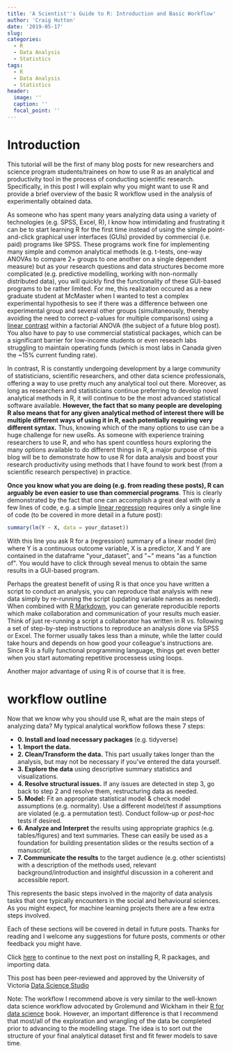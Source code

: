 ```yaml
---
title: 'A Scientist''s Guide to R: Introduction and Basic Workflow'
author: 'Craig Hutton'
date: '2019-05-17'
slug: 
categories:
  - R
  - Data Analysis
  - Statistics
tags:
  - R
  - Data Analysis
  - Statistics
header:
  image: ''
  caption: ''
  focal_point: ''
---
```


# **Introduction**

This tutorial will be the first of many blog posts for new researchers and science program students/trainees on how to use R as an analytical and productivity tool in the process of conducting scientific research. Specifically, in this post I will explain why you might want to use R and provide a brief overview of the basic R workflow used in the analysis of experimentally obtained data.

As someone who has spent many years analyzing data using a variety of technologies (e.g. SPSS, Excel, R), I know how intimidating and frustrating it can be to start learning R for the first time instead of using the simple point-and-click graphical user interfaces (GUIs) provided by commercial (i.e. paid) programs like SPSS. These programs work fine for implementing many simple and common analytical methods (e.g. t-tests, one-way ANOVAs to compare 2+ groups to one another on a single dependent measure) but as your research questions and data structures become more complicated (e.g. predictive modelling, working with non-normally distributed data), you will quickly find the functionality of these GUI-based programs to be rather limited. For me, this realization occured as a new graduate student at McMaster when I wanted to test a complex experimental hypothesis to see if there was a difference between one experimental group and several other groups (simultaneously, thereby avoiding the need to correct p-values for multiple comparisons) using a [linear contrast](http://www.utdallas.edu/~herve/abdi-contrasts2010-pretty.pdf) within a factorial ANOVA (the subject of a future blog post). You also have to pay to use commercial statistical packages, which can be a significant barrier for low-income students or even reseach labs struggling to maintain operating funds (which is most labs in Canada given the ~15% current funding rate).

In contrast, R is constantly undergoing development by a large community of statisticians, scientific researchers, and other data science professionals, offering a way to use pretty much any analytical tool out there. Moreover, as long as researchers and statisticians continue preferring to develop novel analytical methods in R, it will continue to be the most advanced statistical software available. **However, the fact that so many people are developing R also means that for any given analytical method of interest there will be multiple different ways of using it in R, each potentially requiring very different syntax.** Thus, knowing which of the many options to use can be a huge challenge for new useRs. As someone with experience training researchers to use R, and who has spent countless hours exploring the many options available to do different things in R, a major purpose of this blog will be to demonstrate how to use R for data analysis and boost your research productivity using methods that I have found to work best (from a scientific research perspective) in practice. 

**Once you know what you are doing (e.g. from reading these posts), R can arguably be even easier to use than commercial programs**. This is clearly demonstrated by the fact that one can accomplish a great deal with only a few lines of code, e.g. a simple [linear regression](http://www.stat.yale.edu/Courses/1997-98/101/linreg.htm) requires only a single line of code (to be covered in more detail in a future post):


```r
summary(lm(Y ~ X, data = your_dataset)) 
```

With this line you ask R for a (regression) summary of a linear model (lm) where Y is a continuous outcome variable, X is a predictor, X and Y are contained in the dataframe "your_dataset", and "~" means "as a function of". You would have to click through seveal menus to obtain the same results in a GUI-based program.

Perhaps the greatest benefit of using R is that once you have written a script to conduct an analysis, you can reproduce that analysis with new data simply by re-running the script (updating variable names as needed). When combined with [R Markdown](https://bookdown.org/yihui/rmarkdown/), you can generate reproducible reports which make collaboration and communication of your results much easier. Think of just re-running a script a collaborator has written in R vs. following a set of step-by-step instructions to reproduce an analysis done via SPSS or Excel. The former usually takes less than a minute, while the latter could take hours and depends on how good your colleague's instructions are. Since R is a fully functional programming language, things get even better when you start automating repetitive processess using loops. 

Another major advantage of using R is of course that it is free. 


# **workflow outline**

Now that we know why you should use R, what are the main steps of analyzing data? My typical analytical workflow follows these 7 steps:

  * **0. Install and load necessary packages** (e.g. tidyverse)
  * **1. Import the data.**
  * **2. Clean/Transform the data.** This part usually takes longer than the analysis, but may not be necessary if you've entered the data yourself.
  * **3. Explore the data** using descriptive summary statistics and visualizations.
  * **4. Resolve structural issues.** If any issues are detected in step 3, go back to step 2 and resolve them, restructuring data as needed.
  * **5. Model:** Fit an appropriate statistical model & check model assumptions (e.g. normality). Use a different model/test if assumptions are violated (e.g. a permutation test). Conduct follow-up or *post-hoc* tests if desired.
  * **6. Analyze and Interpret** the results using appropriate graphics (e.g. tables/figures) and text summaries. These can easily be used as a foundation for building presentation slides or the results section of a manuscript.
  * **7. Communicate the results** to the target audience (e.g. other scientists) with a description of the methods used, relevant background/introduction and insightful discussion in a coherent and accessible report.
  
This represents the basic steps involved in the majority of data analysis tasks that one typically encounters in the social and behavioural sciences. As you might expect, for machine learning projects there are a few extra steps involved.
  
Each of these sections will be covered in detail in future posts. Thanks for reading and I welcome any suggestions for future posts, comments or other feedback you might have.

Click [here](https://craig.rbind.io/post/a-scientist-s-guide-to-r-1-getting-data-into-r/) to continue to the next post on installing R, R packages, and importing data.

This post has been peer-reviewed and approved by the University of Victoria [Data Science Studio][DSSlink]

[DSSlink]:https://dss-ialh.rbind.io/#about

Note: The workflow I recommend above is very similar to the well-known data science workflow advocated by Grolemund and Wickham in their [R for data science](https://r4ds.had.co.nz/explore-intro.html) book. However, an important difference is that I recommend that most/all of the exploration and wrangling of the data be completed prior to advancing to the modelling stage. The idea is to sort out the structure of your final analytical dataset first and fit fewer models to save time.
